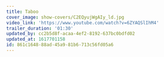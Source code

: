 ```yaml
---
title: Taboo
cover_image: show-covers/C2EQyujWgAIy_ld.jpg
video_link: 'https://www.youtube.com/watch?v=6ZYAQSlIhM4'
trailer_duration: '01:30'
updated_by: cc2b5d8f-acaa-4ef2-8192-637bc0bdfd02
updated_at: 1617701158
id: 861c1648-88ad-45a9-81b6-713c56fd05a6
---
```

